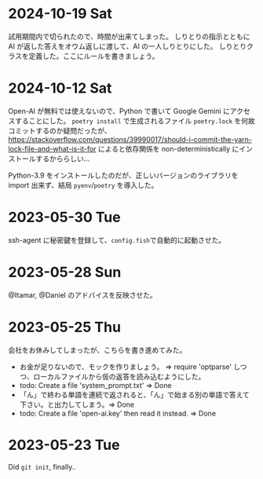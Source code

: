 # 2024-10-19 Sat
試用期間内で切られたので、時間が出来てしまった。
しりとりの指示とともに AI が返した答えをオウム返しに渡して、AI の一人しりとりにした。
しりとりクラスを定義した。ここにルールを書きましょう。

# 2024-10-12 Sat
Open-AI が無料では使えないので、Python で書いて Google Gemini にアクセスすることにした。
`poetry install` で生成されるファイル `poetry.lock` を何故コミットするのか疑問だったが、
https://stackoverflow.com/questions/39990017/should-i-commit-the-yarn-lock-file-and-what-is-it-for
によると依存関係を non-deterministically にインストールするかららしい…

Python-3.9 をインストールしたのだが、正しいバージョンのライブラリを import 出来ず、結局 `pyenv`/`poetry` を導入した。

# 2023-05-30 Tue
ssh-agent に秘密鍵を登録して、`config.fish`で自動的に起動させた。

# 2023-05-28 Sun
@Itamar, @Daniel のアドバイスを反映させた。

# 2023-05-25 Thu
会社をお休みしてしまったが、こちらを書き進めてみた。
- お金が足りないので、モックを作りましょう。
    => require 'optparse' しつつ、ローカルファイルから仮の返答を読み込むようにした。
- todo: Create a file 'system_prompt.txt' => Done
- 「ん」で終わる単語を連続で返されると、「ん」で始まる別の単語で答えて下さい。と出力してしまう。=> Done
- todo: Create a file 'open-ai.key' then read it instead. => Done

# 2023-05-23 Tue
Did `git init`, finally..
